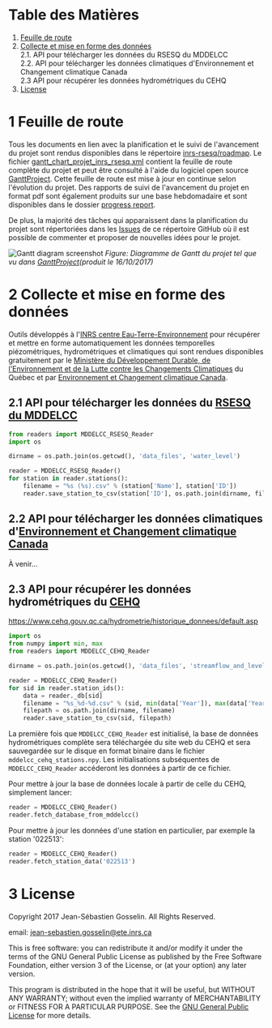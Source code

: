 # Table des Matières

1. [Feuille de route](#1-feuille-de-route)
2. [Collecte et mise en forme des données](#2-collecte-et-mise-en-forme-des-données)<br />
    2.1. API pour télécharger les données du RSESQ du MDDELCC<br />
    2.2. API pour télécharger les données climatiques d'Environnement et Changement climatique Canada<br />
    2.3 API pour récupérer les données hydrométriques du CEHQ<br />
3. [License](#3-license)

# 1 Feuille de route

Tous les documents en lien avec la planification et le suivi de l'avancement du projet sont rendus disponibles dans le répertoire [inrs-rsesq/roadmap](https://github.com/jnsebgosselin/inrs-rsesq/tree/master/roadmap). Le fichier [gantt_chart_projet_inrs_rsesq.xml](https://github.com/jnsebgosselin/inrs-rsesq/blob/master/roadmap/gantt_chart_projet_inrs_rsesq.xml) contient la feuille de route complète du projet et peut être consulté à l'aide du logiciel open source [GanttProject](http://www.ganttproject.biz/). Cette feuille de route est mise à jour en continue selon l'évolution du projet. Des rapports de suivi de l'avancement du projet en format pdf sont également produits sur une base hebdomadaire et sont disponibles dans le dossier [progress report](https://github.com/jnsebgosselin/inrs-rsesq/tree/master/roadmap/progress%20reports).

De plus, la majorité des tâches qui apparaissent dans la planification du projet sont répertoriées dans les [Issues](https://github.com/jnsebgosselin/inrs-rsesq/issues) de ce répertoire GitHub où il est possible de commenter et proposer de nouvelles idées pour le projet.

![Gantt diagram screenshot](https://github.com/jnsebgosselin/inrs-rsesq/blob/master/roadmap/gantt_chart_scs.png)
_Figure: Diagramme de Gantt du projet tel que vu dans [GanttProject](http://www.ganttproject.biz/)(produit le 16/10/2017)_

# 2 Collecte et mise en forme des données

Outils développés à l'[INRS centre Eau-Terre-Environnement](http://www.ete.inrs.ca/) pour récupérer et mettre en forme automatiquement les données temporelles piézométriques, hydrométriques et climatiques qui sont rendues disponibles gratuitement par le [Ministère du Développement Durable, de l'Environnement et de la Lutte contre les Changements Climatiques](http://www.mddelcc.gouv.qc.ca/) du Québec et par [Environnement et Changement climatique Canada](https://www.ec.gc.ca/default.asp?lang=Fr).

## 2.1 API pour télécharger les données du [RSESQ du MDDELCC](http://www.mddelcc.gouv.qc.ca/eau/piezo/)

```python
from readers import MDDELCC_RSESQ_Reader
import os

dirname = os.path.join(os.getcwd(), 'data_files', 'water_level')

reader = MDDELCC_RSESQ_Reader()
for station in reader.stations():
    filename = "%s (%s).csv" % (station['Name'], station['ID'])
    reader.save_station_to_csv(station['ID'], os.path.join(dirname, filename))
```

## 2.2 API pour télécharger les données climatiques d'[Environnement et Changement climatique Canada](http://climate.weather.gc.ca/historical_data/search_historic_data_e.html)

À venir...

## 2.3 API pour récupérer les données hydrométriques du [CEHQ](https://www.cehq.gouv.qc.ca/)
https://www.cehq.gouv.qc.ca/hydrometrie/historique_donnees/default.asp

```python
import os
from numpy import min, max
from readers import MDDELCC_CEHQ_Reader

dirname = os.path.join(os.getcwd(), 'data_files', 'streamflow_and_level')

reader = MDDELCC_CEHQ_Reader()
for sid in reader.station_ids():
    data = reader._db[sid]
    filename = "%s_%d-%d.csv" % (sid, min(data['Year']), max(data['Year']))
    filepath = os.path.join(dirname, filename)
    reader.save_station_to_csv(sid, filepath)
```

La première fois que `MDDELCC_CEHQ_Reader` est initialisé, la base de données hydrométriques complète sera téléchargée du site web du CEHQ et sera sauvegardée sur le disque en format binaire dans le fichier `mddelcc_cehq_stations.npy`. Les initialisations subséquentes de `MDDELCC_CEHQ_Reader` accéderont les données à partir de ce fichier.

Pour mettre à jour la base de données locale à partir de celle du CEHQ, simplement lancer:

```python
reader = MDDELCC_CEHQ_Reader()
reader.fetch_database_from_mddelcc()
```

Pour mettre à jour les données d'une station en particulier, par exemple la station '022513':
```python
reader = MDDELCC_CEHQ_Reader()
reader.fetch_station_data('022513')
```

# 3 License

Copyright 2017 Jean-Sébastien Gosselin. All Rights Reserved.

email: jean-sebastien.gosselin@ete.inrs.ca

This is free software: you can redistribute it and/or modify
it under the terms of the GNU General Public License as published by
the Free Software Foundation, either version 3 of the License, or
(at your option) any later version.

This program is distributed in the hope that it will be useful,
but WITHOUT ANY WARRANTY; without even the implied warranty of
MERCHANTABILITY or FITNESS FOR A PARTICULAR PURPOSE.  See the
[GNU General Public License](http://www.gnu.org/licenses/) for more details.
